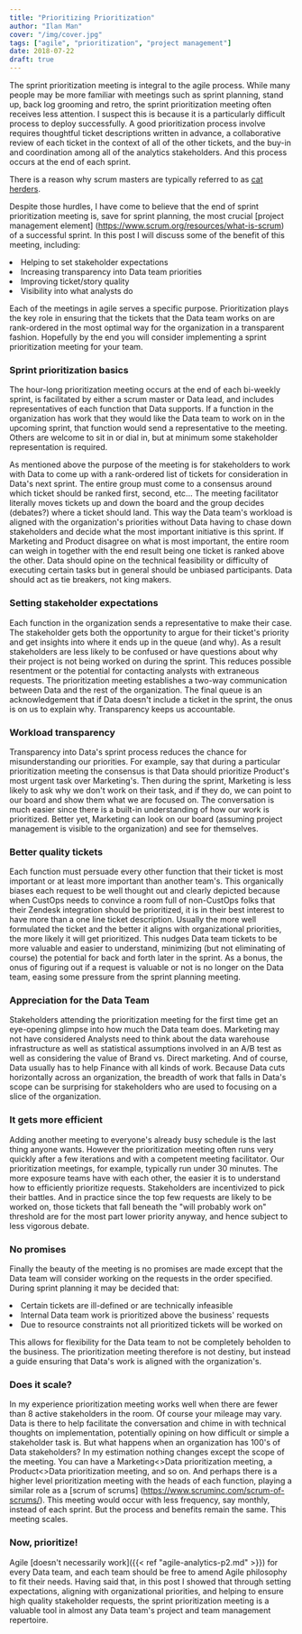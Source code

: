 ```yaml
---
title: "Prioritizing Prioritization"
author: "Ilan Man"
cover: "/img/cover.jpg"
tags: ["agile", "prioritization", "project management"]
date: 2018-07-22
draft: true
---
```


The sprint prioritization meeting is integral to the agile process. While many people may be more familiar with meetings such as sprint planning, stand up, back log grooming and retro, the sprint prioritization meeting often receives less attention. I suspect this is because it is a particularly difficult process to deploy successfully. A good prioritization process involve requires thoughtful ticket descriptions written in advance, a collaborative review of each ticket in the context of all of the other tickets, and the buy-in and coordination among all of the analytics stakeholders. And this process occurs at the end of each sprint.

There is a reason why scrum masters are typically referred to as [cat herders](https://www.google.com/search?ei=GVYpW66lCdHX5gLDsbegDg&q=%22scrum+master%22+%26+%22cat+herder%22&oq=%22scrum+master%22+%26+%22cat+herder%22&gs_l=psy-ab.3..33i160k1.5030.9792.0.10255.6.6.0.0.0.0.139.663.1j5.6.0....0...1c.1.64.psy-ab..0.1.139....0.M519ryGOesY).

<!--more-->

Despite those hurdles, I have come to believe that the end of sprint prioritization meeting is, save for sprint planning, the most crucial [project management element] (https://www.scrum.org/resources/what-is-scrum) of a successful sprint. In this post I will discuss some of the benefit of this meeting, including:

<li>Helping to set stakeholder expectations
<li>Increasing transparency into Data team priorities
<li>Improving ticket/story quality
<li>Visibility into what analysts do

Each of the meetings in agile serves a specific purpose. Prioritization plays the key role in ensuring that the tickets that the Data team works on are rank-ordered in the most optimal way for the organization in a transparent fashion. Hopefully by the end you will consider implementing a sprint prioritization meeting for your team.

### Sprint prioritization basics

The hour-long prioritization meeting occurs at the end of each bi-weekly sprint, is facilitated by either a scrum master or Data lead, and includes representatives of each function that Data supports. If a function in the organization has work that they would like the Data team to work on in the upcoming sprint, that function would send a representative to the meeting. Others are welcome to sit in or dial in, but at minimum some stakeholder representation is required.

As mentioned above the purpose of the meeting is for stakeholders to work with Data to come up with a rank-ordered list of tickets for consideration in Data's next sprint. The entire group must come to a consensus around which ticket should be ranked first, second, etc... The meeting facilitator literally moves tickets up and down the board and the group decides (debates?) where a ticket should land. This way the Data team's workload is aligned with the organization's priorities without Data having to chase down stakeholders and decide what the most important initiative is this sprint. If Marketing and Product disagree on what is most important, the entire room can weigh in together with the end result being one ticket is ranked above the other. Data should opine on the technical feasibility or difficulty of executing certain tasks but in general should be unbiased participants. Data should act as tie breakers, not king makers. 

### Setting stakeholder expectations

Each function in the organization sends a representative to make their case. The stakeholder gets both the opportunity to argue for their ticket's priority and get insights into where it ends up in the queue (and why). As a result stakeholders are less likely to be confused or have questions about why their project is not being worked on during the sprint. This reduces possible resentment or the potential for contacting analysts with extraneous requests. The prioritization meeting establishes a two-way communication between Data and the rest of the organization. The final queue is an acknowledgement that if Data doesn't include a ticket in the sprint, the onus is on us to explain why. Transparency keeps us accountable.

### Workload transparency

Transparency into Data's sprint process reduces the chance for misunderstanding our priorities. For example, say that during a particular prioritization meeting the consensus is that Data should prioritize Product's most urgent task over Marketing's. Then during the sprint, Marketing is less likely to ask why we don't work on their task, and if they do, we can point to our board and show them what we are focused on. The conversation is much easier since there is a built-in understanding of how our work is prioritized. Better yet, Marketing can look on our board (assuming project management is visible to the organization) and see for themselves.

### Better quality tickets

Each function must persuade every other function that their ticket is most important or at least more important than another team's. This organically biases each request to be well thought out and clearly depicted because when CustOps needs to convince a room full of non-CustOps folks that their Zendesk integration should be prioritized, it is in their best interest to have more than a one line ticket description. Usually the more well formulated the ticket and the better it aligns with organizational priorities, the more likely it will get prioritized. This nudges Data team tickets to be more valuable and easier to understand, minimizing (but not eliminating of course) the potential for back and forth later in the sprint. As a bonus, the onus of figuring out if a request is valuable or not is no longer on the Data team, easing some pressure from the sprint planning meeting.

### Appreciation for the Data Team

Stakeholders attending the prioritization meeting for the first time get an eye-opening glimpse into how much the Data team does. Marketing may not have considered Analysts need to think about the data warehouse infrastructure as well as statistical assumptions involved in an A/B test as well as considering the value of Brand vs. Direct marketing. And of course, Data usually has to help Finance with all kinds of work. Because Data cuts horizontally across an organization, the breadth of work that falls in Data's scope can be surprising for stakeholders who are used to focusing on a slice of the organization.

### It gets more efficient

Adding another meeting to everyone's already busy schedule is the last thing anyone wants. However the prioritization meeting often runs very quickly after a few iterations and with a competent meeting facilitator. Our prioritization meetings, for example, typically run under 30 minutes. The more exposure teams have with each other, the easier it is to understand how to efficiently prioritize requests. Stakeholders are incentivized to pick their battles. And in practice since the top few requests are likely to be worked on, those tickets that fall beneath the "will probably work on" threshold are for the most part lower priority anyway, and hence subject to less vigorous debate.

### No promises

Finally the beauty of the meeting is no promises are made except that the Data team will consider working on the requests in the order specified. During sprint planning it may be decided that:

<li>Certain tickets are ill-defined or are technically infeasible
<li>Internal Data team work is prioritized above the business' requests
<li>Due to resource constraints not all prioritized tickets will be worked on

This allows for flexibility for the Data team to not be completely beholden to the business. The prioritization meeting therefore is not destiny, but instead a guide ensuring that Data's work is aligned with the organization's. 

### Does it scale?

In my experience prioritization meeting works well when there are fewer than 8 active stakeholders in the room. Of course your mileage may vary. Data is there to help facilitate the conversation and chime in with technical thoughts on implementation, potentially opining on how difficult or simple a stakeholder task is. But what happens when an organization has 100's of Data stakeholders? In my estimation nothing changes except the scope of the meeting. You can have a Marketing<>Data prioritization meeting, a Product<>Data prioritization meeting, and so on. And perhaps there is a higher level prioritization meeting with the heads of each function, playing a similar role as a [scrum of scrums] (https://www.scruminc.com/scrum-of-scrums/). This meeting would occur with less frequency, say monthly, instead of each sprint. But the process and benefits remain the same. This meeting scales. 

### Now, prioritize!

Agile [doesn't necessarily work]({{< ref "agile-analytics-p2.md" >}}) for every Data team, and each team should be free to amend Agile philosophy to fit their needs. Having said that, in this post I showed that through setting expectations, aligning with organizational priorities, and helping to ensure high quality stakeholder requests, the sprint prioritization meeting is a valuable tool in almost any Data team's project and team management repertoire.
